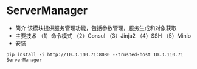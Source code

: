 # ServerManager
+ 简介
该模块提供服务管理功能，包括参数管理，服务生成和对象获取
+ 主要技术
（1）命令模式
（2）Consul
（3）Jinja2
（4）SSH
（5）Minio
+ 安装
```
pip install -i http://10.3.110.71:8080 --trusted-host 10.3.110.71 ServerManager
```